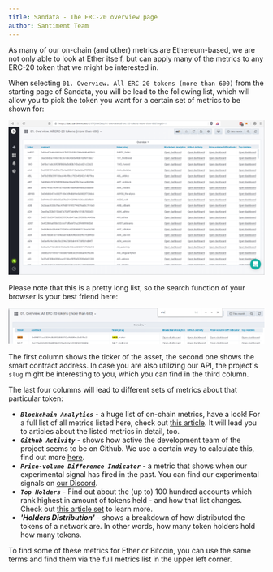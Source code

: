```yaml
---
title: Sandata - The ERC-20 overview page
author: Santiment Team
---
```


As many of our on-chain (and other) metrics are Ethereum-based, we are
not only able to look at Ether itself, but can apply many of the metrics
to any ERC-20 token that we might be interested in.

When selecting `01. Overview. All ERC-20 tokens (more than 600)` from
the starting page of Sandata, you will be lead to the following list,
which will allow you to pick the token you want for a certain set of
metrics to be shown for:

![](04_sangraphs_erc20_overview.png)

Please note that this is a pretty long list, so the search function of
your browser is your best friend here:

![](05_sangraphs_erc20_overview_search.png)

The first column shows the ticker of the asset, the second one shows the
smart contract address. In case you are also utilizing our API, the
project's `slug` might be interesting to you, which you can find in
the third column.

The last four columns will lead to different sets of metrics about that
particular token:

-   ***`Blockchain Analytics`*** - a huge list of on-chain metrics,
    have a look! For a full list of all metrics listed here, check out
    [this
    article](/sandata/about/the-on-chain-metrics-overview-page).
    It will lead you to articles about the listed metrics in detail,
    too.
-   ***`Github Activity`*** - shows how active the development team of
    the project seems to be on Github. We use a certain way to calculate
    this, find out more
    [here](/metrics/developer-activity).
-   ***`Price-volume Difference Indicator`*** - a metric that shows
    when our experimental signal has fired in the past. You can find our
    experimental signals on [our
    Discord](https://santiment.net/discord).
-   ***`Top Holders`***  - Find out about the (up to) 100 hundred
    accounts which rank highest in amount of tokens held - and how that
    list changes. Check out [this article
    set](/metrics/top-holders)
    to learn more.
-   ***\'Holders Distribution\'***  - shows a breakdown of how distributed the tokens of a network are. In other words, how many token holders hold how many tokens.

To find some of these metrics for Ether or Bitcoin, you can use the same
terms and find them via the full metrics list in the upper left corner.

